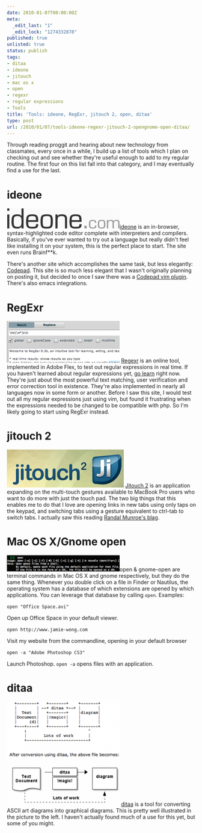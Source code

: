 ```yaml
---
date: 2010-01-07T00:00:00Z
meta:
  _edit_last: "1"
  _edit_lock: "1274332878"
published: true
unlisted: true
status: publish
tags:
- ditaa
- ideone
- jitouch
- mac os x
- open
- regexr
- regular expressions
- Tools
title: 'Tools: ideone, RegExr, jitouch 2, open, ditaa'
type: post
url: /2010/01/07/tools-ideone-regexr-jitouch-2-opengnome-open-ditaa/
---
```


Through reading proggit and hearing about new technology from classmates, every
once in a while, I build up a list of tools which I plan on checking out and see
whether they're useful enough to add to my regular routine. The first four on
this list fall into that category, and I may eventually find a use for the last.

ideone
======

<img src="/images/ideone.png" class="inline"/><a
href="http://www.ideone.com">ideone</a> is an in-browser, syntax-highlighted
code editor complete with interpreters and compilers. Basically, if you've ever
wanted to try out a language but really didn't feel like installing it on your
system, this is the perfect place to start. The site even runs Brainf**k.

There's another site which accomplishes the same task, but less elegantly: <a
href="http://codepad.org/">Codepad</a>. This site is so much less elegant that I
wasn't originally planning on posting it, but decided to once I saw there was a
<a href="http://www.vim.org/scripts/script.php?script_id=2298">Codepad vim
plugin</a>. There's also emacs integrations.

RegExr
======

<img src="/images/regexr-300x111.png" class="inline"/> <a
href="http://gskinner.com/RegExr/">Regexr</a> is an online tool, implemented in
Adobe Flex, to test out regular expressions in real time. If you haven't learned
about regular expressions yet, <a href="http://www.regular-expressions.info/">go
learn</a> right now. They're just about the most powerful text matching, user
verification and error correction tool in existence. They're also implemented in
nearly all languages now in some form or another. Before I saw this site, I
would test out all my regular expressions just using vim, but found it
frustrating when the expressions needed to be changed to be compatible with php.
So I'm likely going to start using RegExr instead.

jitouch 2
=========

<img src="/images/jitouch2.png" class="inline"/> <a
href="http://www.jitouch.com/">Jitouch 2</a> is an application expanding on the
multi-touch gestures available to MacBook Pro users who want to do more with
just the touch pad. The two big things that this enables me to do that I love
are opening links in new tabs using only taps on the keypad, and switching tabs
using a gesture equivalent to ctrl-tab to switch tabs. I actually saw this
reading <a href="http://blag.xkcd.com/">Randal Munroe's blag</a>.

Mac OS X/Gnome open
===================

<img src="/images/osx-open.png" class="inline"/>open & gnome-open are terminal
commands in Mac OS X and gnome respectively, but they do the same thing.
Whenever you double click on a file in Finder or Nautilus, the operating system
has a database of which extensions are opened by which applications. You can
leverage that database by calling `open`. Examples:

    open "Office Space.avi"

Open up Office Space in your default viewer.

    open http://www.jamie-wong.com

Visit my website from the commandline, opening in your default browser

    open -a "Adobe Photoshop CS3"

Launch Photoshop. `open -a` opens files with an application.

ditaa
=====

<img src="/images/ditaa.png" class="inline"/> <a
href="http://ditaa.sourceforge.net/">ditaa</a> is a tool for converting ASCII
art diagrams into graphical diagrams. This is pretty well illustrated in the
picture to the left. I haven't actually found much of a use for this yet, but
some of you might.

<div style='clear:both; height: 10px'></div>
